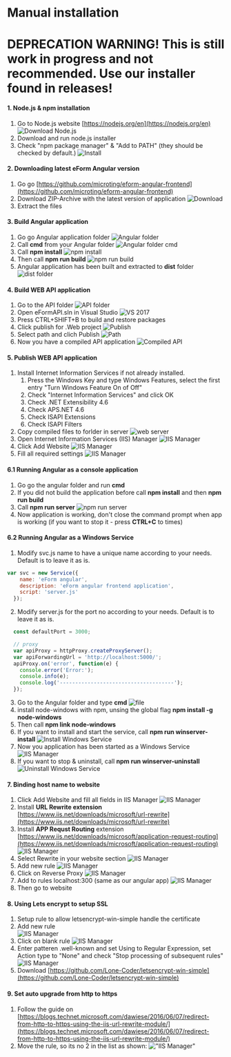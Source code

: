   # Manual installation
  
  # DEPRECATION WARNING! This is still work in progress and not recommended. Use our installer found in releases!
  
  #### 1. Node.js & npm installation
  
  1. Go to Node.js website [https://nodejs.org/en](https://nodejs.org/en)
  ![Download Node.js](node_1.png "Download")
  2. Download and run node.js installer
  3. Check "npm package manager" & "Add to PATH" (they should be checked by default.)
  ![Install](node_2.png "Install")

    
  #### 2. Downloading latest eForm Angular version
    
  1. Go go [https://github.com/microting/eform-angular-frontend](https://github.com/microting/eform-angular-frontend)
  2. Download ZIP-Archive with the latest version of application
  ![Download](git_1.png "Download")
  3. Extract the files
  
  #### 3. Build Angular application
  
  1. Go go Angular application folder
  ![Angular folder](file_1.png "Angular folder")
  2. Call **cmd** from your Angular folder
  ![Angular folder cmd](file_2.png "Angular folder cmd")
  3. Call **npm install**
  ![npm install](npm_1.png "npm install")
  4. Then call **npm run build**
  ![npm run build](npm_2.png "npm run build")
  5. Angular application has been built and extracted to **dist** folder
  ![dist folder](file_3.png "dist folder")
    
  #### 4. Build WEB API application
    
  1. Go to the API folder
  ![API folder](file_4.png "API folder")
  2. Open eFormAPI.sln in Visual Studio
  ![VS 2017](vs_1.png "VS 2017")
  3. Press CTRL+SHIFT+B to build and restore packages
  4. Click publish for .Web project
  ![Publish](vs_2.png "Publish")
  5. Select path and clich Publish
  ![Path](vs_3.png "Path")
  6. Now you have a compiled API application
  ![Compiled API](file_5.png "Compiled API")
  
    
  #### 5. Publish WEB API application
  
  1. Install Internet Information Services if not already installed.    
        1. Press the Windows Key and type Windows Features, select the first entry "Turn Windows Feature On of Off"
        2. Check "Internet Information Services" and click OK
        3. Check .NET Extensibility 4.6
        3. Check APS.NET 4.6
        3. Check ISAPI Extensions
        3. Check ISAPI Filters
  2. Copy compiled files to forlder in server
  ![web server](file_6.png "web server")
  3. Open Internet Information Services (IIS) Manager
  ![IIS Manager](iis_1.png "IIS Manager")
  4. Click Add Website
  ![IIS Manager](iis_2.png "IIS Manager")
  5. Fill all required settings
  ![IIS Manager](iis_3.png "IIS Manager")
    
  #### 6.1 Running Angular as a console application
    
  1. Go go the angular folder and run **cmd**
  2. If you did not build the application before call **npm install** and then **npm run build**
  3. Call **npm run server**
  ![npm run server](npm_3.png "npm run server")
  4. Now application is working, don't close the command prompt when app is working (if you want to stop it - press **CTRL+C** to times)
      
  #### 6.2 Running Angular as a Windows Service

  1. Modify svc.js name to have a unique name according to your needs. Default is to leave it as is.
  ```javascript
  var svc = new Service({
	  name: 'eForm angular',
	  description: 'eForm angular frontend application',
	  script: 'server.js'
	});
  ```
  2. Modify server.js for the port no according to your needs. Default is to leave it as is.
  ```javascript
	const defaultPort = 3000;

	// proxy
	var apiProxy = httpProxy.createProxyServer();
	var apiForwardingUrl = 'http://localhost:5000/';
	apiProxy.on('error', function(e) {
	  console.error('Error:');
	  console.info(e);
	  console.log('-------------------------------------');
	});
  ```
  3. Go to the Angular folder and type **cmd**
  ![file](file_6.png "file")
  4. install node-windows with npm, unsing the global flag
    **npm install -g node-windows**
  5. Then call **npm link node-windows**
  6. If you want to install and start the service, call **npm run winserver-install**
  ![Install Windows Service](npm_4.png "Install Windows Service")
  7. Now you application has been started as a Windows Service
  ![IIS Manager](service_1.png "Windows Service")
  8. If you want to stop & uninstall, call **npm run winserver-uninstall**
  ![Uninstall Windows Service](npm_5.png "Uninstall Windows Service")
    
    
  #### 7. Binding host name to website
    
  1. Click Add Website and fill all fields in IIS Manager
  ![IIS Manager](iis_4.png "Windows Service")
  2. Install **URL Rewrite extension**
  [https://www.iis.net/downloads/microsoft/url-rewrite](https://www.iis.net/downloads/microsoft/url-rewrite)
  3. Install **APP Requst Routing** extension
  [https://www.iis.net/downloads/microsoft/application-request-routing](https://www.iis.net/downloads/microsoft/application-request-routing)
  ![IIS Manager](install_1.png "IIS Manager")
  4. Select Rewrite in your website section
  ![IIS Manager](iis_6.png "IIS Manager")
  5. Add new rule
  ![IIS Manager](iis_7.png "IIS Manager")  
  6. Click on Reverse Proxy
  ![IIS Manager](iis_8.png "IIS Manager")
  7. Add to rules localhost:300 (same as our angular app)
  ![IIS Manager](iis_9.png "IIS Manager")
  8. Then go to website  
  

  #### 8. Using Lets encrypt to setup SSL ####
  
  1. Setup rule to allow letsencrypt-win-simple handle the certificate
  2. Add new rule	
  ![IIS Manager](iis_7.png "IIS Manager")
  3. Click on blank rule
  ![IIS Manager](iis_add_blank_rule_1.png "IIS Manager")
  4. Enter patteren .well-known and set Using to Regular Expression, set Action type to "None" and check "Stop processing of subsequent rules"
  ![IIS Manager](iis_add_blank_rule_2.png "IIS Manager")
  5. Download [https://github.com/Lone-Coder/letsencrypt-win-simple](https://github.com/Lone-Coder/letsencrypt-win-simple)

  #### 9. Set auto upgrade from http to https ####
  
  1. Follow the guide on [https://blogs.technet.microsoft.com/dawiese/2016/06/07/redirect-from-http-to-https-using-the-iis-url-rewrite-module/](https://blogs.technet.microsoft.com/dawiese/2016/06/07/redirect-from-http-to-https-using-the-iis-url-rewrite-module/)
  2. Move the rule, so its no 2 in the list as shown:
  !["IIS Manager"](iis_add_blank_rule_3.png "IIS Manager")
  